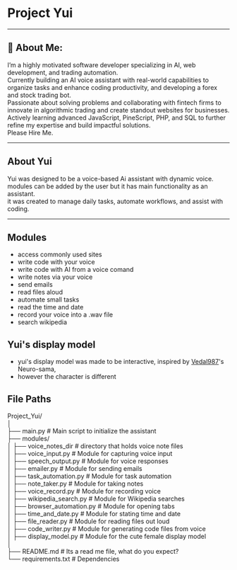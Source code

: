 # Project Yui

---

## 💫 About Me:
I’m a highly motivated software developer specializing in AI, web development, and trading automation.<br>
Currently building an AI voice assistant with real-world capabilities to organize tasks and enhance coding productivity, and developing a forex and stock trading bot.<br>
Passionate about solving problems and collaborating with fintech firms to innovate in algorithmic trading and create standout websites for businesses.<br>
Actively learning advanced JavaScript, PineScript, PHP, and SQL to further refine my expertise and build impactful solutions.<br>
Please Hire Me.<br>

---

## About Yui
Yui was designed to be a voice-based Ai assistant with dynamic voice.<br>
modules can be added by the user but it has main functionality as an assistant.<br>
it was created to manage daily tasks, automate workflows, and assist with coding.<br>

---

## Modules

- access commonly used sites
- write code with your voice
- write code with AI from a voice comand
- write notes via your voice
- send emails
- read files aloud
- automate small tasks
- read the time and date
- record your voice into a .wav file
- search wikipedia

## Yui's display model
- yui's display model was made to be interactive, inspired by [Vedal987](https://github.com/Vedal987)'s Neuro-sama,<br>
- however the character is different<br>

## File Paths
Project_Yui/<br>
│<br>
├── main.py              # Main script to initialize the assistant<br>
├── modules/<br>
│   ├── voice_notes_dir  # directory that holds voice note files<br>
│   ├── voice_input.py   # Module for capturing voice input<br>
│   ├── speech_output.py # Module for voice responses<br>
│   ├── emailer.py       # Module for sending emails<br>
│   ├── task_automation.py # Module for task automation<br>
│   ├── note_taker.py    # Module for taking notes<br>
│   ├── voice_record.py  # Module for recording voice<br>
│   ├── wikipedia_search.py # Module for Wikipedia searches<br>
│   ├── browser_automation.py # Module for opening tabs<br>
│   ├── time_and_date.py # Module for stating time and date<br>
│   ├── file_reader.py   # Module for reading files out loud<br>
│   ├── code_writer.py   # Module for generating code files from voice<br>
│   ├── display_model.py # Module for the cute female display model<br>
│<br>
├── README.md            # Its a read me file, what do you expect?<br>
└── requirements.txt     # Dependencies<br>
